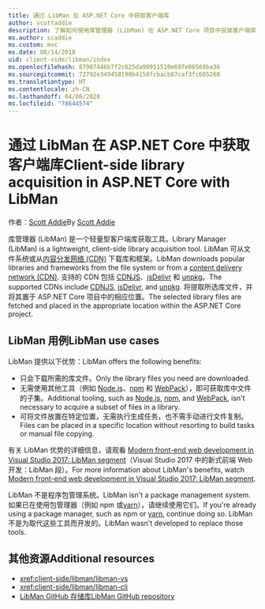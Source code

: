 ```yaml
---
title: 通过 LibMan 在 ASP.NET Core 中获取客户端库
author: scottaddie
description: 了解如何使用库管理器 (LibMan) 在 ASP.NET Core 项目中安装客户端库资产。
ms.author: scaddie
ms.custom: mvc
ms.date: 08/14/2018
uid: client-side/libman/index
ms.openlocfilehash: 87987446b7f2c625da90951510e697e06569ba36
ms.sourcegitcommit: 72792e349458190b4158fcbacb87caf3fc605268
ms.translationtype: HT
ms.contentlocale: zh-CN
ms.lasthandoff: 04/06/2020
ms.locfileid: "78644574"
---
```

# <a name="client-side-library-acquisition-in-aspnet-core-with-libman"></a><span data-ttu-id="8dadc-103">通过 LibMan 在 ASP.NET Core 中获取客户端库</span><span class="sxs-lookup"><span data-stu-id="8dadc-103">Client-side library acquisition in ASP.NET Core with LibMan</span></span>

<span data-ttu-id="8dadc-104">作者：[Scott Addie](https://twitter.com/Scott_Addie)</span><span class="sxs-lookup"><span data-stu-id="8dadc-104">By [Scott Addie](https://twitter.com/Scott_Addie)</span></span>

<span data-ttu-id="8dadc-105">库管理器 (LibMan) 是一个轻量型客户端库获取工具。</span><span class="sxs-lookup"><span data-stu-id="8dadc-105">Library Manager (LibMan) is a lightweight, client-side library acquisition tool.</span></span> <span data-ttu-id="8dadc-106">LibMan 可从文件系统或从[内容分发网络 (CDN)](https://wikipedia.org/wiki/Content_delivery_network) 下载库和框架。</span><span class="sxs-lookup"><span data-stu-id="8dadc-106">LibMan downloads popular libraries and frameworks from the file system or from a [content delivery network (CDN)](https://wikipedia.org/wiki/Content_delivery_network).</span></span> <span data-ttu-id="8dadc-107">支持的 CDN 包括 [CDNJS](https://cdnjs.com/)、[jsDelivr](https://www.jsdelivr.com/) 和 [unpkg](https://unpkg.com/#/)。</span><span class="sxs-lookup"><span data-stu-id="8dadc-107">The supported CDNs include [CDNJS](https://cdnjs.com/), [jsDelivr](https://www.jsdelivr.com/), and [unpkg](https://unpkg.com/#/).</span></span> <span data-ttu-id="8dadc-108">将提取所选库文件，并将其置于 ASP.NET Core 项目中的相应位置。</span><span class="sxs-lookup"><span data-stu-id="8dadc-108">The selected library files are fetched and placed in the appropriate location within the ASP.NET Core project.</span></span>

## <a name="libman-use-cases"></a><span data-ttu-id="8dadc-109">LibMan 用例</span><span class="sxs-lookup"><span data-stu-id="8dadc-109">LibMan use cases</span></span>

<span data-ttu-id="8dadc-110">LibMan 提供以下优势：</span><span class="sxs-lookup"><span data-stu-id="8dadc-110">LibMan offers the following benefits:</span></span>

* <span data-ttu-id="8dadc-111">只会下载所需的库文件。</span><span class="sxs-lookup"><span data-stu-id="8dadc-111">Only the library files you need are downloaded.</span></span>
* <span data-ttu-id="8dadc-112">无需使用其他工具（例如 [Node.js](https://nodejs.org)、[npm](https://www.npmjs.com) 和 [ WebPack](https://webpack.js.org)），即可获取库中文件的子集。</span><span class="sxs-lookup"><span data-stu-id="8dadc-112">Additional tooling, such as [Node.js](https://nodejs.org), [npm](https://www.npmjs.com), and [WebPack](https://webpack.js.org), isn't necessary to acquire a subset of files in a library.</span></span>
* <span data-ttu-id="8dadc-113">可将文件放置在特定位置，无需执行生成任务，也不需手动进行文件复制。</span><span class="sxs-lookup"><span data-stu-id="8dadc-113">Files can be placed in a specific location without resorting to build tasks or manual file copying.</span></span>

<span data-ttu-id="8dadc-114">有关 LibMan 优势的详细信息，请观看 [Modern front-end web development in Visual Studio 2017: LibMan segment](https://channel9.msdn.com/Events/Build/2017/B8073#time=43m34s)（Visual Studio 2017 中的新式前端 Web 开发：LibMan 段）。</span><span class="sxs-lookup"><span data-stu-id="8dadc-114">For more information about LibMan's benefits, watch [Modern front-end web development in Visual Studio 2017: LibMan segment](https://channel9.msdn.com/Events/Build/2017/B8073#time=43m34s).</span></span>

<span data-ttu-id="8dadc-115">LibMan 不是程序包管理系统。</span><span class="sxs-lookup"><span data-stu-id="8dadc-115">LibMan isn't a package management system.</span></span> <span data-ttu-id="8dadc-116">如果已在使用包管理器（例如 npm 或[yarn](https://yarnpkg.com)），请继续使用它们。</span><span class="sxs-lookup"><span data-stu-id="8dadc-116">If you're already using a package manager, such as npm or [yarn](https://yarnpkg.com), continue doing so.</span></span> <span data-ttu-id="8dadc-117">LibMan 不是为取代这些工具而开发的。</span><span class="sxs-lookup"><span data-stu-id="8dadc-117">LibMan wasn't developed to replace those tools.</span></span>

## <a name="additional-resources"></a><span data-ttu-id="8dadc-118">其他资源</span><span class="sxs-lookup"><span data-stu-id="8dadc-118">Additional resources</span></span>

* <xref:client-side/libman/libman-vs>
* <xref:client-side/libman/libman-cli>
* [<span data-ttu-id="8dadc-119">LibMan GitHub 存储库</span><span class="sxs-lookup"><span data-stu-id="8dadc-119">LibMan GitHub repository</span></span>](https://github.com/aspnet/LibraryManager)
